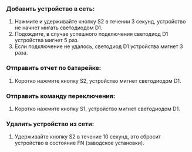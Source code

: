### Добавить устройство в сеть:
1. Нажмите и удерживайте кнопку S2 в течении 3 секунд, устройство не начнет мигать светодиодом D1.
2. Подождите, в случае успешного подключения светодиод D1 устройства мигнет 5 раз.
3. Если подключение не удалось, светодиод D1 устройства мигнет 3 раза.

### Отправить отчет по батарейке:
1. Коротко нажмите кнопку S2, устройство мигнет светодиодом D1.

### Отправить команду переключения:
1. Коротко нажмите кнопку S1, устройство мигнет светодиодом D1.

### Удалить устройство из сети:
1. Удерживайте кнопку S2 в течение 10 секунд, это сбросит устройство в состояние FN (заводское установки).

